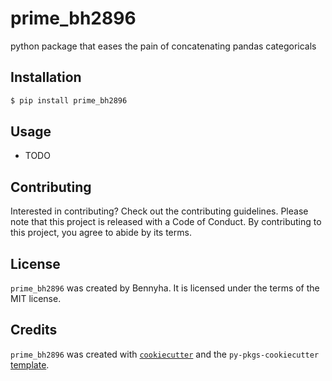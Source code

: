 # prime_bh2896

python package that eases the pain of concatenating pandas categoricals

## Installation

```bash
$ pip install prime_bh2896
```

## Usage

- TODO

## Contributing

Interested in contributing? Check out the contributing guidelines. Please note that this project is released with a Code of Conduct. By contributing to this project, you agree to abide by its terms.

## License

`prime_bh2896` was created by Bennyha. It is licensed under the terms of the MIT license.

## Credits

`prime_bh2896` was created with [`cookiecutter`](https://cookiecutter.readthedocs.io/en/latest/) and the `py-pkgs-cookiecutter` [template](https://github.com/py-pkgs/py-pkgs-cookiecutter).
